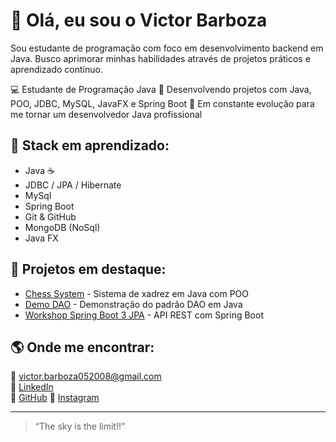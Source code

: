 # 👋 Olá, eu sou o Victor Barboza

Sou estudante de programação com foco em desenvolvimento backend em Java.
Busco aprimorar minhas habilidades através de projetos práticos e aprendizado contínuo.

💻 Estudante de Programação Java
🎯 Desenvolvendo projetos com Java, POO, JDBC, MySQL, JavaFX e Spring Boot
🚀 Em constante evolução para me tornar um desenvolvedor Java profissional

## 🧠 Stack em aprendizado:
- Java ☕  
- JDBC / JPA / Hibernate  
- MySql
- Spring Boot  
- Git & GitHub
- MongoDB (NoSql)
- Java FX 

## 📂 Projetos em destaque:
- [Chess System](https://github.com/victorbarbozax/chess-system-java) - Sistema de xadrez em Java com POO  
- [Demo DAO](https://github.com/victorbarbozax/EmployeeSalaryAnalyzer) - Demonstração do padrão DAO em Java
- [Workshop Spring Boot 3 JPA](https://github.com/victorbarbozax/workshop-springboot3-jpa) - API REST com Spring Boot  

## 🌎 Onde me encontrar:
📧 victor.barboza052008@gmail.com  
💼 [LinkedIn](https://www.linkedin.com/in/victor-barboza-)  
🐙 [GitHub](https://github.com/victorbarbozax)
📸 [Instagram](https://www.instagram.com/victorbarbozax/)

---

> “The sky is the limit!!”
